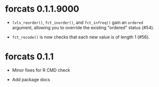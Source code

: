 # forcats 0.1.1.9000

* `lvls_reorder()`, `fct_inorder()`, and `fct_infreq()` gain an `ordered`
   argument, allowing you to override the existing "ordered" status (#54).

* `fct_recode()` is now checks that each new value is of length 1 (#56).

# forcats 0.1.1

* Minor fixes for R CMD check

* Add package docs
